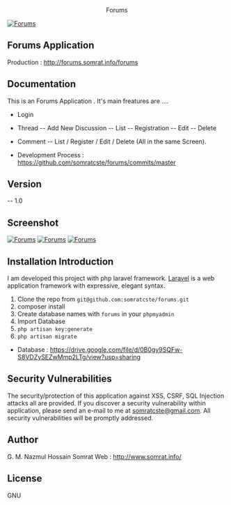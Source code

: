 <p align="center">Forums</p>

<a href="http://forums.somrat.info/forums"><img src="https://raw.githubusercontent.com/somratcste/forums/develop/public/screenshots/home.png" alt="Forums"></a>

## Forums Application

Production : http://forums.somrat.info/forums

## Documentation 

This is an Forums Application . It's main freatures are .... 

- Login

- Thread
-- Add New Discussion
-- List
-- Registration
-- Edit
-- Delete

- Comment 
-- List / Register / Edit / Delete (All in the same Screen).

- Development Process : https://github.com/somratcste/forums/commits/master

## Version 

-- 1.0 

## Screenshot 

<a href="http://forums.somrat.info/forums"><img src="https://raw.githubusercontent.com/somratcste/forums/develop/public/screenshots/home.png" alt="Forums"></a>
<a href="http://forums.somrat.info/forums"><img src="https://raw.githubusercontent.com/somratcste/forums/develop/public/screenshots/single_post.png" alt="Forums"></a>
<a href="http://forums.somrat.info/forums"><img src="https://raw.githubusercontent.com/somratcste/forums/develop/public/screenshots/new_post.png" alt="Forums"></a>

## Installation Introduction

I am developed this project with php laravel framework. [Laravel](https://laravel.com/docs) is a web application framework with expressive, elegant syntax.

1. Clone the repo from `git@github.com:somratcste/forums.git`
2. composer install
3. Create database names with `forums` in your `phpmyadmin`
4. Import Database 
5. `php artisan key:generate`
6. `php artisan migrate`

- Database : https://drive.google.com/file/d/0B0gy9SQFw-S8VDZySEZwMmp2LTg/view?usp=sharing

## Security Vulnerabilities

 The security/protection of this application against XSS, CSRF, SQL Injection attacks all are provided. If you discover a security vulnerability within application, please send an e-mail to me at somratcste@gmail.com. All security vulnerabilities will be promptly addressed.

## Author 

G. M. Nazmul Hossain Somrat
Web : http://www.somrat.info/

## License

GNU
